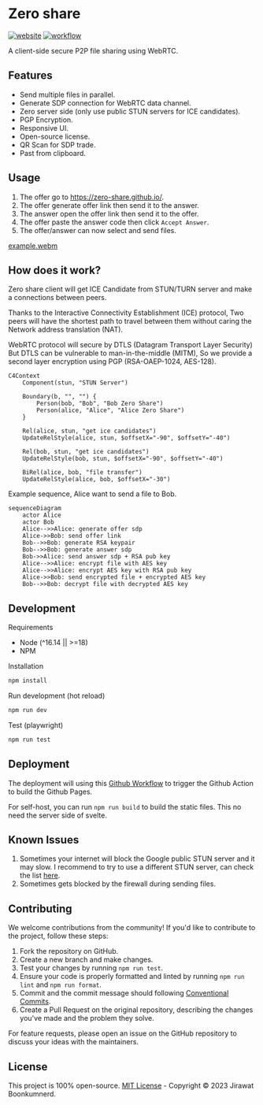 # Zero share

[![website](https://img.shields.io/website?url=https%3A%2F%2Fzero-share.github.io)](https://zero-share.github.io/)
[![workflow](https://img.shields.io/github/actions/workflow/status/zero-share/zero-share.github.io/static.yml)](https://github.com/zero-share/zero-share.github.io/actions/workflows/static.yml)

A client-side secure P2P file sharing using WebRTC.

## Features

- Send multiple files in parallel.
- Generate SDP connection for WebRTC data channel.
- Zero server side (only use public STUN servers for ICE candidates).
- PGP Encryption.
- Responsive UI.
- Open-source license.
- QR Scan for SDP trade.
- Past from clipboard.

## Usage

1. The offer go to <https://zero-share.github.io/>.
2. The offer generate offer link then send it to the answer.
3. The answer open the offer link then send it to the offer.
4. The offer paste the answer code then click `Accept Answer`.
5. The offer/answer can now select and send files.

[example.webm](https://user-images.githubusercontent.com/8283616/234210465-7b20ad8d-9b1b-413b-ac4e-3919f9261b8e.webm)

## How does it work?

Zero share client will get ICE Candidate from STUN/TURN server and make a connections between peers.

Thanks to the Interactive Connectivity Establishment (ICE) protocol, Two peers will have the shortest path to travel between them without caring the Network address translation (NAT).

WebRTC protocol will secure by DTLS (Datagram Transport Layer Security) But DTLS can be vulnerable to man-in-the-middle (MITM), So we provide a second layer encryption using PGP (RSA-OAEP-1024, AES-128).

```mermaid
C4Context
    Component(stun, "STUN Server")

    Boundary(b, "", "") {
        Person(bob, "Bob", "Bob Zero Share")
        Person(alice, "Alice", "Alice Zero Share")
    }

    Rel(alice, stun, "get ice candidates")
    UpdateRelStyle(alice, stun, $offsetX="-90", $offsetY="-40")

    Rel(bob, stun, "get ice candidates")
    UpdateRelStyle(bob, stun, $offsetX="-90", $offsetY="-40")

    BiRel(alice, bob, "file transfer")
    UpdateRelStyle(alice, bob, $offsetX="-30")
```

Example sequence, Alice want to send a file to Bob.

```mermaid
sequenceDiagram
    actor Alice
    actor Bob
    Alice-->>Alice: generate offer sdp
    Alice->>Bob: send offer link
    Bob-->>Bob: generate RSA keypair
    Bob-->>Bob: generate answer sdp
    Bob->>Alice: send answer sdp + RSA pub key
    Alice-->>Alice: encrypt file with AES key
    Alice-->>Alice: encrypt AES key with RSA pub key
    Alice->>Bob: send encrypted file + encrypted AES key
    Bob-->>Bob: decrypt file with decrypted AES key
```

## Development

Requirements

- Node (^16.14 || >=18)
- NPM

Installation

```sh
npm install
```

Run development (hot reload)

```sh
npm run dev
```

Test (playwright)

```sh
npm run test
```

## Deployment

The deployment will using this [Github Workflow](https://github.com/zero-share/zero-share.github.io/blob/main/.github/workflows/static.yml) to trigger the Github Action to build the Github Pages.

For self-host, you can run `npm run build` to build the static files. This no need the server side of svelte.

## Known Issues

1. Sometimes your internet will block the Google public STUN server and it may slow. I recommend to try to use a different STUN server, can check the list [here](https://github.com/pradt2/always-online-stun/blob/master/valid_hosts.txt).
2. Sometimes gets blocked by the firewall during sending files.

## Contributing

We welcome contributions from the community! If you'd like to contribute to the project, follow these steps:

1. Fork the repository on GitHub.
2. Create a new branch and make changes.
3. Test your changes by running `npm run test`.
4. Ensure your code is properly formatted and linted by running `npm run lint` and `npm run format`.
5. Commit and the commit message should following [Conventional Commits](https://www.conventionalcommits.org/en/v1.0.0/).
6. Create a Pull Request on the original repository, describing the changes you've made and the problem they solve.

For feature requests, please open an issue on the GitHub repository to discuss your ideas with the maintainers.

## License

This project is 100% open-source. 
[MIT License](https://github.com/ntsd/zero-share/blob/main/LICENSE) - Copyright &copy; 2023 Jirawat Boonkumnerd.
